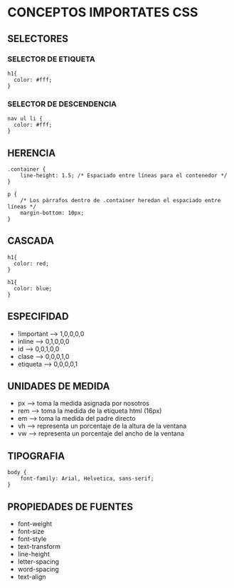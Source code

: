 # CONCEPTOS IMPORTATES CSS

## SELECTORES

### SELECTOR DE ETIQUETA

```
h1{
  color: #fff;
}
```

### SELECTOR DE DESCENDENCIA

```
nav ul li {
  color: #fff;
}
```

## HERENCIA

```
.container {
    line-height: 1.5; /* Espaciado entre líneas para el contenedor */
}

p {
    /* Los párrafos dentro de .container heredan el espaciado entre líneas */
    margin-bottom: 10px;
}
```

## CASCADA

```
h1{
  color: red;
}

h1{
  color: blue;
}
```

## ESPECIFIDAD

- !important --> 1,0,0,0,0
- inline --> 0,1,0,0,0
- id --> 0,0,1,0,0
- clase --> 0,0,0,1,0
- etiqueta --> 0,0,0,0,1

## UNIDADES DE MEDIDA

- px --> toma la medida asignada por nosotros
- rem --> toma la medida de la etiqueta html (16px)
- em --> toma la medida del padre directo
- vh --> representa un porcentaje de la altura de la ventana
- vw --> representa un porcentaje del ancho de la ventana

## TIPOGRAFIA

```
body {
    font-family: Arial, Helvetica, sans-serif;
}
```

## PROPIEDADES DE FUENTES

- font-weight
- font-size
- font-style
- text-transform
- line-height
- letter-spacing
- word-spacing
- text-align
